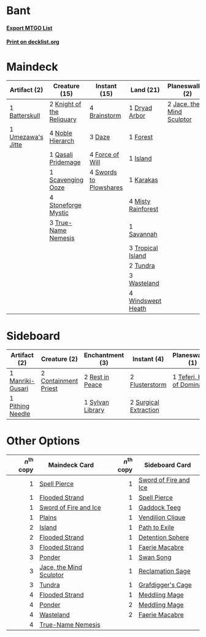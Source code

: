 # Bant

#### [Export MTGO List](../collection/Bant/Bant.txt)
#### [Print on decklist.org](http://decklist.org/?deckmain=1%09Batterskull%0A4%09Brainstorm%0A3%09Daze%0A1%09Dryad%20Arbor%0A4%09Force%20of%20Will%0A1%09Forest%0A3%09Green%20Sun's%20Zenith%0A1%09Island%0A2%09Jace,%20the%20Mind%20Sculptor%0A1%09Karakas%0A2%09Knight%20of%20the%20Reliquary%0A4%09Misty%20Rainforest%0A4%09Noble%20Hierarch%0A2%09Ponder%0A1%09Qasali%20Pridemage%0A1%09Savannah%0A1%09Scavenging%20Ooze%0A4%09Stoneforge%20Mystic%0A4%09Swords%20to%20Plowshares%0A3%09Tropical%20Island%0A3%09True-Name%20Nemesis%0A2%09Tundra%0A1%09Umezawa's%20Jitte%0A3%09Wasteland%0A4%09Windswept%20Heath&deckside=2%09Containment%20Priest%0A2%09Council's%20Judgment%0A2%09Flusterstorm%0A1%09Manriki-Gusari%0A1%09Pithing%20Needle%0A2%09Rest%20in%20Peace%0A1%09Supreme%20Verdict%0A2%09Surgical%20Extraction%0A1%09Sylvan%20Library%0A1%09Teferi,%20Hero%20of%20Dominaria)
# Maindeck

|                                        Artifact (2)                                        |                                           Creature (15)                                            |                                          Instant (15)                                           |                                          Land (21)                                          |                                          Planeswalker (2)                                          |                                          Sorcery (5)                                          |
|--------------------------------------------------------------------------------------------|----------------------------------------------------------------------------------------------------|-------------------------------------------------------------------------------------------------|---------------------------------------------------------------------------------------------|----------------------------------------------------------------------------------------------------|-----------------------------------------------------------------------------------------------|
|1 [Batterskull](http://gatherer.wizards.com/Pages/Card/Details.aspx?multiverseid=233055)    |2 [Knight of the Reliquary](http://gatherer.wizards.com/Pages/Card/Details.aspx?multiverseid=370379)|4 [Brainstorm](http://gatherer.wizards.com/Pages/Card/Details.aspx?multiverseid=382871)          |1 [Dryad Arbor](http://gatherer.wizards.com/Pages/Card/Details.aspx?multiverseid=282542)     |2 [Jace, the Mind Sculptor](http://gatherer.wizards.com/Pages/Card/Details.aspx?multiverseid=382979)|3 [Green Sun's Zenith](http://gatherer.wizards.com/Pages/Card/Details.aspx?multiverseid=413711)|
|1 [Umezawa's Jitte](http://gatherer.wizards.com/Pages/Card/Details.aspx?multiverseid=416756)|4 [Noble Hierarch](http://gatherer.wizards.com/Pages/Card/Details.aspx?multiverseid=397709)         |3 [Daze](http://gatherer.wizards.com/Pages/Card/Details.aspx?multiverseid=413586)                |1 [Forest](http://gatherer.wizards.com/Pages/Card/Details.aspx?multiverseid=439605)          |                                                                                                    |2 [Ponder](http://gatherer.wizards.com/Pages/Card/Details.aspx?multiverseid=244313)            |
|                                                                                            |1 [Qasali Pridemage](http://gatherer.wizards.com/Pages/Card/Details.aspx?multiverseid=249405)       |4 [Force of Will](http://gatherer.wizards.com/Pages/Card/Details.aspx?multiverseid=382943)       |1 [Island](http://gatherer.wizards.com/Pages/Card/Details.aspx?multiverseid=439602)          |                                                                                                    |                                                                                               |
|                                                                                            |1 [Scavenging Ooze](http://gatherer.wizards.com/Pages/Card/Details.aspx?multiverseid=425959)        |4 [Swords to Plowshares](http://gatherer.wizards.com/Pages/Card/Details.aspx?multiverseid=383119)|1 [Karakas](http://gatherer.wizards.com/Pages/Card/Details.aspx?multiverseid=201198)         |                                                                                                    |                                                                                               |
|                                                                                            |4 [Stoneforge Mystic](http://gatherer.wizards.com/Pages/Card/Details.aspx?multiverseid=198383)      |                                                                                                 |4 [Misty Rainforest](http://gatherer.wizards.com/Pages/Card/Details.aspx?multiverseid=426065)|                                                                                                    |                                                                                               |
|                                                                                            |3 [True-Name Nemesis](http://gatherer.wizards.com/Pages/Card/Details.aspx?multiverseid=376562)      |                                                                                                 |1 [Savannah](http://gatherer.wizards.com/Pages/Card/Details.aspx?multiverseid=383079)        |                                                                                                    |                                                                                               |
|                                                                                            |                                                                                                    |                                                                                                 |3 [Tropical Island](http://gatherer.wizards.com/Pages/Card/Details.aspx?multiverseid=383138) |                                                                                                    |                                                                                               |
|                                                                                            |                                                                                                    |                                                                                                 |2 [Tundra](http://gatherer.wizards.com/Pages/Card/Details.aspx?multiverseid=383139)          |                                                                                                    |                                                                                               |
|                                                                                            |                                                                                                    |                                                                                                 |3 [Wasteland](http://gatherer.wizards.com/Pages/Card/Details.aspx?multiverseid=413790)       |                                                                                                    |                                                                                               |
|                                                                                            |                                                                                                    |                                                                                                 |4 [Windswept Heath](http://gatherer.wizards.com/Pages/Card/Details.aspx?multiverseid=405115) |                                                                                                    |                                                                                               |


# Sideboard

|                                       Artifact (2)                                        |                                         Creature (2)                                          |                                      Enchantment (3)                                      |                                          Instant (4)                                           |                                           Planeswalker (1)                                           |                                          Sorcery (3)                                          |
|-------------------------------------------------------------------------------------------|-----------------------------------------------------------------------------------------------|-------------------------------------------------------------------------------------------|------------------------------------------------------------------------------------------------|------------------------------------------------------------------------------------------------------|-----------------------------------------------------------------------------------------------|
|1 [Manriki-Gusari](http://gatherer.wizards.com/Pages/Card/Details.aspx?multiverseid=74158) |2 [Containment Priest](http://gatherer.wizards.com/Pages/Card/Details.aspx?multiverseid=429862)|2 [Rest in Peace](http://gatherer.wizards.com/Pages/Card/Details.aspx?multiverseid=442021) |2 [Flusterstorm](http://gatherer.wizards.com/Pages/Card/Details.aspx?multiverseid=382942)       |1 [Teferi, Hero of Dominaria](http://gatherer.wizards.com/Pages/Card/Details.aspx?multiverseid=443095)|2 [Council's Judgment](http://gatherer.wizards.com/Pages/Card/Details.aspx?multiverseid=382896)|
|1 [Pithing Needle](http://gatherer.wizards.com/Pages/Card/Details.aspx?multiverseid=425815)|                                                                                               |1 [Sylvan Library](http://gatherer.wizards.com/Pages/Card/Details.aspx?multiverseid=383120)|2 [Surgical Extraction](http://gatherer.wizards.com/Pages/Card/Details.aspx?multiverseid=397706)|                                                                                                      |1 [Supreme Verdict](http://gatherer.wizards.com/Pages/Card/Details.aspx?multiverseid=438776)   |


# Other Options

|*n*<sup>th</sup> copy|                                          Maindeck Card                                           |*n*<sup>th</sup> copy|                                         Sideboard Card                                         |
|--------------------:|--------------------------------------------------------------------------------------------------|--------------------:|------------------------------------------------------------------------------------------------|
|                    1|[Spell Pierce](http://gatherer.wizards.com/Pages/Card/Details.aspx?multiverseid=425876)           |                    1|[Sword of Fire and Ice](http://gatherer.wizards.com/Pages/Card/Details.aspx?multiverseid=370471)|
|                    1|[Flooded Strand](http://gatherer.wizards.com/Pages/Card/Details.aspx?multiverseid=405098)         |                    1|[Spell Pierce](http://gatherer.wizards.com/Pages/Card/Details.aspx?multiverseid=425876)         |
|                    1|[Sword of Fire and Ice](http://gatherer.wizards.com/Pages/Card/Details.aspx?multiverseid=370471)  |                    1|[Gaddock Teeg](http://gatherer.wizards.com/Pages/Card/Details.aspx?multiverseid=140188)         |
|                    1|[Plains](http://gatherer.wizards.com/Pages/Card/Details.aspx?multiverseid=439601)                 |                    1|[Vendilion Clique](http://gatherer.wizards.com/Pages/Card/Details.aspx?multiverseid=370390)     |
|                    2|[Island](http://gatherer.wizards.com/Pages/Card/Details.aspx?multiverseid=439602)                 |                    1|[Path to Exile](http://gatherer.wizards.com/Pages/Card/Details.aspx?multiverseid=370408)        |
|                    2|[Flooded Strand](http://gatherer.wizards.com/Pages/Card/Details.aspx?multiverseid=405098)         |                    1|[Detention Sphere](http://gatherer.wizards.com/Pages/Card/Details.aspx?multiverseid=270356)     |
|                    3|[Flooded Strand](http://gatherer.wizards.com/Pages/Card/Details.aspx?multiverseid=405098)         |                    1|[Faerie Macabre](http://gatherer.wizards.com/Pages/Card/Details.aspx?multiverseid=370410)       |
|                    3|[Ponder](http://gatherer.wizards.com/Pages/Card/Details.aspx?multiverseid=244313)                 |                    1|[Swan Song](http://gatherer.wizards.com/Pages/Card/Details.aspx?multiverseid=420715)            |
|                    3|[Jace, the Mind Sculptor](http://gatherer.wizards.com/Pages/Card/Details.aspx?multiverseid=382979)|                    1|[Reclamation Sage](http://gatherer.wizards.com/Pages/Card/Details.aspx?multiverseid=430359)     |
|                    3|[Tundra](http://gatherer.wizards.com/Pages/Card/Details.aspx?multiverseid=383139)                 |                    1|[Grafdigger's Cage](http://gatherer.wizards.com/Pages/Card/Details.aspx?multiverseid=426046)    |
|                    4|[Flooded Strand](http://gatherer.wizards.com/Pages/Card/Details.aspx?multiverseid=405098)         |                    1|[Meddling Mage](http://gatherer.wizards.com/Pages/Card/Details.aspx?multiverseid=26591)         |
|                    4|[Ponder](http://gatherer.wizards.com/Pages/Card/Details.aspx?multiverseid=244313)                 |                    2|[Meddling Mage](http://gatherer.wizards.com/Pages/Card/Details.aspx?multiverseid=26591)         |
|                    4|[Wasteland](http://gatherer.wizards.com/Pages/Card/Details.aspx?multiverseid=413790)              |                    2|[Faerie Macabre](http://gatherer.wizards.com/Pages/Card/Details.aspx?multiverseid=370410)       |
|                    4|[True-Name Nemesis](http://gatherer.wizards.com/Pages/Card/Details.aspx?multiverseid=376562)      |                     |                                                                                                |

